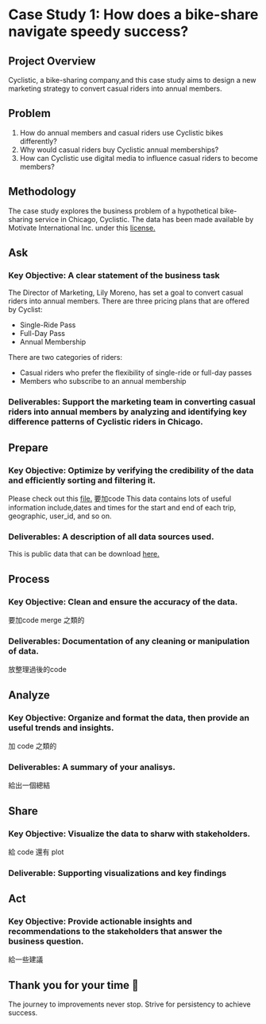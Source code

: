 # Case Study 1: How does a bike-share navigate speedy success?

## Project Overview
Cyclistic, a bike-sharing company,and this case study aims to design a new marketing strategy to convert casual riders into annual members. 

## Problem
1. How do annual members and casual riders use Cyclistic bikes differently?
2. Why would casual riders buy Cyclistic annual memberships?
3. How can Cyclistic use digital media to influence casual riders to become members?

## Methodology
The case study explores the business problem of a hypothetical bike-sharing service in Chicago, Cyclistic. The data has been made available by
Motivate International Inc. under this [license.](https://divvybikes.com/data-license-agreement)

## Ask
### Key Objective: A clear statement of the business task
The Director of Marketing, Lily Moreno, has set a goal to convert casual riders into annual members.
There are three pricing plans that are offered by Cyclist:

- Single-Ride Pass
- Full-Day Pass
- Annual Membership

There are two categories of riders: 

- Casual riders who prefer the flexibility of single-ride or full-day passes
- Members who subscribe to an annual membership

### Deliverables: Support the marketing team in converting casual riders into annual members by analyzing and identifying key difference patterns of Cyclistic riders in Chicago.

## Prepare
### Key Objective: Optimize by verifying the credibility of the data and efficiently sorting and filtering it.
Please check out this [file.]() 要加code
This data contains lots of useful information include,dates and times for the start and end of each trip, geographic, user_id, and so on.

### Deliverables: A description of all data sources used.
This is public data that can be download [here.](https://divvy-tripdata.s3.amazonaws.com/index.html)

## Process
### Key Objective: Clean and ensure the accuracy of the data.
要加code
merge 之類的

### Deliverables: Documentation of any cleaning or manipulation of data.
放整理過後的code


## Analyze
### Key Objective: Organize and format the data, then provide an useful trends and insights.

加 code 之類的

### Deliverables: A summary of your analisys.
給出一個總結

## Share
### Key Objective: Visualize the data to sharw with stakeholders.
給 code 還有 plot

### Deliverable: Supporting visualizations and key findings

## Act
### Key Objective: Provide actionable insights and recommendations to the stakeholders that answer the business question.

給一些建議



## Thank you for your time 💌
The journey to improvements never stop. Strive for persistency to achieve success. 





















